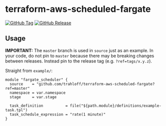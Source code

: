 # terraform-aws-scheduled-fargate

[![GitHub Tag](https://img.shields.io/github/tag/trahloff/terraform-aws-scheduled-fargate.svg)](https://github.com/trahloff/terraform-aws-scheduled-fargate/releases) [![GitHub Release](https://img.shields.io/github/release/trahloff/terraform-aws-scheduled-fargate.svg)](https://github.com/trahloff/terraform-aws-scheduled-fargate/releases)


## Usage

**IMPORTANT:** The `master` branch is used in `source` just as an example. In your code, do not pin to `master` because there may be breaking changes between releases.
Instead pin to the release tag (e.g. `?ref=tags/x.y.z`).

Straight from `example/`:

```hcl
module "fargate_scheduler" {
  source    = "github.com/trahloff/terraform-aws-scheduled-fargate?ref=master"
  namespace = var.namespace
  stage     = var.stage

  task_definition          = file("${path.module}/definitions/example-task.tpl")
  task_schedule_expression = "rate(1 minute)"
}
```